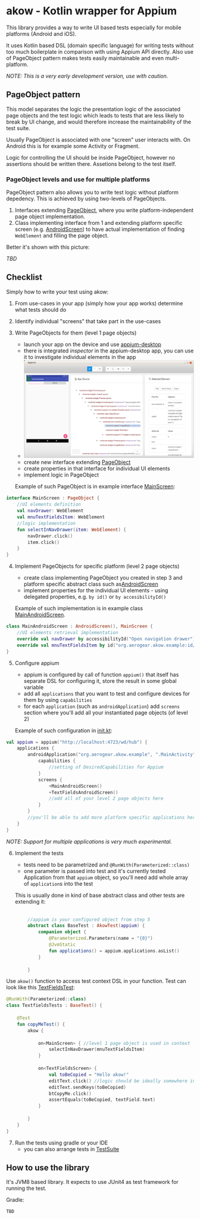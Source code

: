 # akow - Kotlin wrapper for Appium
This library provides a way to write UI based tests especially for mobile platforms (Android and iOS).

It uses Kotlin based DSL (domain specific language) for writing tests without too much boilerplate in comparison with using Appium API directly. 
Also use of PageObject pattern makes tests easily maintainable and even multi-platform.

_NOTE: This is a very early development version, use with caution._

## PageObject pattern

This model separates the logic the presentation logic of the associated page objects and the test logic which leads to tests that are less likely to break by UI change, and would therefore increase 
the maintainability of the test suite.

Usually PageObject is associated with one "screen" user interacts with. On Android this is for example some Activity or Fragment.  

Logic for controlling the UI should be inside PageObject, however no assertions should be written there. Assetions belong to the test itself. 

### PageObject levels and use for multiple platforms 
PageObject pattern also allows you to write test logic without platform depedency. This is achieved by using two-levels of PageObjects.

 1. Interfaces extending [PageObject](lib/src/main/kotlin/org/aerogear/akow/pageobject/PageObject.kt), where you write platform-independent page object implementation.
 2. Class implementing interface from 1 and extending platform specific screen (e.g. [AndroidScreen](lib/src/main/kotlin/org/aerogear/akow/pageobject/AndroidScreen.kt)) to have actual implementation of finding
   `WebElement` and filling the page object.

Better it's shown with this picture:

_TBD_

## Checklist

Simply how to write your test using akow:

   1. From use-cases in your app (simply how your app works) determine what tests should do   
   2. Identify individual "screens" that take part in the use-cases
   3. Write PageObjects for them (level 1 page objects)
        * launch your app on the device and use [appium-desktop](https://github.com/appium/appium-desktop)
        * there is integrated *inspector* in the appium-desktop app, you can use it to investigate individual elements in the app
        * ![appium inspector](.images/appium_inspector.png)
        * create new interface extending [PageObject](lib/src/main/kotlin/org/aerogear/akow/pageobject/PageObject.kt)
        * create properties in that interface for individual UI elements
        * implement logic in PageObject
        
        Example of such PageObject is in example interface [MainScreen](example-test/src/test/kotlin/pageobjects/MainScreen.kt):

```kotlin
interface MainScreen : PageObject {
    //UI elements definition
    val navDrawer: WebElement
    val mnuTextFieldsItem: WebElement
    //logic implementation
    fun selectInNavDrawer(item: WebElement) {
        navDrawer.click()
        item.click()
    }
}
```        
        
   4. Implement PageObjects for specific platform (level 2 page objects)
        * create class implementing PageObject you created in step 3 and platform specific abstract class such as[AndroidScreen](lib/src/main/kotlin/org/aerogear/akow/pageobject/AndroidScreen.kt)
        * implement properties for the individual UI elements - using delegated properties, e.g. `by id()` or `by accesibilityId()`
        
        Example of such implementation is in example class [MainAndroidScreen](example-test/src/test/kotlin/pageobjects/android/MainAndroidScreen.kt).

```kotlin
class MainAndroidScreen : AndroidScreen(), MainScreen {
    //UI elements retrieval implementation
    override val navDrawer by accessibilityId("Open navigation drawer")
    override val mnuTextFieldsItem by id("org.aerogear.akow.example:id/design_menu_item_text")
}
``` 
   5. Configure appium
        * appium is configured by call of function `appium()` that itself has separate DSL for configuring it, store the result in some global variable
        * add all `applications` that you want to test and configure devices for them by using `capabilities`
        * for each `application` (such as `androidApplication`) add `screens` section where you'll add all your instantiated page objects (of level 2)

        Example of such configuration in [init.kt](example-test/src/test/kotlin/init.kt): 
```kotlin
val appium = appium("http://localhost:4723/wd/hub") {
    applications { 
        androidApplication("org.aerogear.akow.example", ".MainActivity") {
            capabilities {
                //setting of DesiredCapabilities for Appium 
            }
            screens {
                +MainAndroidScreen()
                +TextFieldsAndroidScreen()
                //add all of your level 2 page objects here
            }
        }
        //you'll be able to add more platform specific applications here (in future)
    }
}
```     
_NOTE: Support for multiple applications is very much experimental._   
        
   6. Implement the tests 
        * tests need to be parametrized and `@RunWith(Parameterized::class)`
        * one parameter is passed into test and it's currently tested Application from that `appium` object, so you'll need add whole array of `application`s into the test
    
      This is usually done in kind of base abstract class and other tests are extending it:
      
```kotlin
        
        //appium is your configured object from step 5
        abstract class BaseTest : AkowTest(appium) {
            companion object {
                @Parameterized.Parameters(name = "{0}")
                @JvmStatic
                fun applications() = appium.applications.asList() 
            }
        
        }
```      
Use `akow()` function to access test context DSL in your function. Test can look like this [TextFieldsTest](example-test/src/test/kotlin/tests/TextfieldsTests.kt):

```kotlin
@RunWith(Parameterized::class)
class TextfieldsTests : BaseTest() {

    @Test
    fun copyMeTest() {
        akow {

            on<MainScreen> { //level 1 page object is used in context
                selectInNavDrawer(mnuTextFieldsItem)
            }

            on<TextFieldsScreen> {
                val toBeCopied = "Hello akow!"
                editText.click() //logic should be ideally somewhere in the page object, this is for demonstration 
                editText.sendKeys(toBeCopied)
                btCopyMe.click()
                assertEquals(toBeCopied, textField.text)
            }

        }
    }
}
```         


   7. Run the tests using gradle or your IDE
         * you can also arrange tests in [TestSuite](example-test/src/test/kotlin/TestSuite.kt)
                
   
## How to use  the library

It's JVM8 based library. It expects to use JUnit4 as test framework for running the test.

Gradle:
```
TBD
```    
  
  
